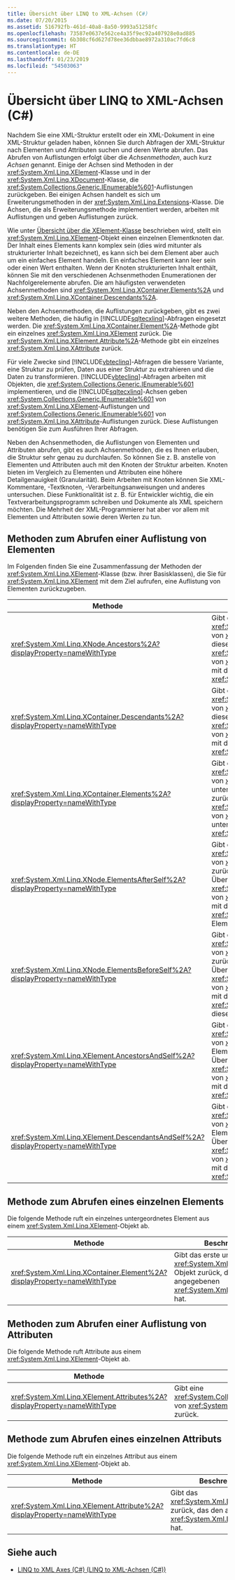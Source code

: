 ```yaml
---
title: Übersicht über LINQ to XML-Achsen (C#)
ms.date: 07/20/2015
ms.assetid: 516792fb-461d-40a8-8a50-9993a51258fc
ms.openlocfilehash: 73587e0637e562ce4a35f9ec92a407928e0ad885
ms.sourcegitcommit: 6b308cf6d627d78ee36dbbae8972a310ac7fd6c8
ms.translationtype: HT
ms.contentlocale: de-DE
ms.lasthandoff: 01/23/2019
ms.locfileid: "54503063"
---
```

# <a name="linq-to-xml-axes-overview-c"></a>Übersicht über LINQ to XML-Achsen (C#)
Nachdem Sie eine XML-Struktur erstellt oder ein XML-Dokument in eine XML-Struktur geladen haben, können Sie durch Abfragen der XML-Struktur nach Elementen und Attributen suchen und deren Werte abrufen. Das Abrufen von Auflistungen erfolgt über die *Achsenmethoden*, auch kurz *Achsen* genannt. Einige der Achsen sind Methoden in der <xref:System.Xml.Linq.XElement>-Klasse und in der <xref:System.Xml.Linq.XDocument>-Klasse, die <xref:System.Collections.Generic.IEnumerable%601>-Auflistungen zurückgeben. Bei einigen Achsen handelt es sich um Erweiterungsmethoden in der <xref:System.Xml.Linq.Extensions>-Klasse. Die Achsen, die als Erweiterungsmethode implementiert werden, arbeiten mit Auflistungen und geben Auflistungen zurück.  
  
 Wie unter [Übersicht über die XElement-Klasse](../../../../csharp/programming-guide/concepts/linq/xelement-class-overview.md) beschrieben wird, stellt ein <xref:System.Xml.Linq.XElement>-Objekt einen einzelnen Elementknoten dar. Der Inhalt eines Elements kann komplex sein (dies wird mitunter als strukturierter Inhalt bezeichnet), es kann sich bei dem Element aber auch um ein einfaches Element handeln. Ein einfaches Element kann leer sein oder einen Wert enthalten. Wenn der Knoten strukturierten Inhalt enthält, können Sie mit den verschiedenen Achsenmethoden Enumerationen der Nachfolgerelemente abrufen. Die am häufigsten verwendeten Achsenmethoden sind <xref:System.Xml.Linq.XContainer.Elements%2A> und <xref:System.Xml.Linq.XContainer.Descendants%2A>.  
  
 Neben den Achsenmethoden, die Auflistungen zurückgeben, gibt es zwei weitere Methoden, die häufig in [!INCLUDE[sqltecxlinq](~/includes/sqltecxlinq-md.md)]-Abfragen eingesetzt werden. Die <xref:System.Xml.Linq.XContainer.Element%2A>-Methode gibt ein einzelnes <xref:System.Xml.Linq.XElement> zurück. Die <xref:System.Xml.Linq.XElement.Attribute%2A>-Methode gibt ein einzelnes <xref:System.Xml.Linq.XAttribute> zurück.  
  
 Für viele Zwecke sind [!INCLUDE[vbteclinq](~/includes/vbteclinq-md.md)]-Abfragen die bessere Variante, eine Struktur zu prüfen, Daten aus einer Struktur zu extrahieren und die Daten zu transformieren. [!INCLUDE[vbteclinq](~/includes/vbteclinq-md.md)]-Abfragen arbeiten mit Objekten, die <xref:System.Collections.Generic.IEnumerable%601> implementieren, und die [!INCLUDE[sqltecxlinq](~/includes/sqltecxlinq-md.md)]-Achsen geben <xref:System.Collections.Generic.IEnumerable%601> von <xref:System.Xml.Linq.XElement>-Auflistungen und <xref:System.Collections.Generic.IEnumerable%601> von <xref:System.Xml.Linq.XAttribute>-Auflistungen zurück. Diese Auflistungen benötigen Sie zum Ausführen Ihrer Abfragen.  
  
 Neben den Achsenmethoden, die Auflistungen von Elementen und Attributen abrufen, gibt es auch Achsenmethoden, die es Ihnen erlauben, die Struktur sehr genau zu durchlaufen. So können Sie z. B. anstelle von Elementen und Attributen auch mit den Knoten der Struktur arbeiten. Knoten bieten im Vergleich zu Elementen und Attributen eine höhere Detailgenauigkeit (Granularität). Beim Arbeiten mit Knoten können Sie XML-Kommentare, -Textknoten, -Verarbeitungsanweisungen und anderes untersuchen. Diese Funktionalität ist z. B. für Entwickler wichtig, die ein Textverarbeitungsprogramm schreiben und Dokumente als XML speichern möchten. Die Mehrheit der XML-Programmierer hat aber vor allem mit Elementen und Attributen sowie deren Werten zu tun.  
  
## <a name="methods-for-retrieving-a-collection-of-elements"></a>Methoden zum Abrufen einer Auflistung von Elementen  
 Im Folgenden finden Sie eine Zusammenfassung der Methoden der <xref:System.Xml.Linq.XElement>-Klasse (bzw. ihrer Basisklassen), die Sie für <xref:System.Xml.Linq.XElement> mit dem Ziel aufrufen, eine Auflistung von Elementen zurückzugeben.  
  
|Methode|Beschreibung|  
|------------|-----------------|  
|<xref:System.Xml.Linq.XNode.Ancestors%2A?displayProperty=nameWithType>|Gibt eine <xref:System.Collections.Generic.IEnumerable%601> von <xref:System.Xml.Linq.XElement> der Vorgänger dieses Elements zurück. Eine Überladung gibt eine <xref:System.Collections.Generic.IEnumerable%601> von <xref:System.Xml.Linq.XElement> der Vorgänger mit dem angegebenen <xref:System.Xml.Linq.XName> zurück.|  
|<xref:System.Xml.Linq.XContainer.Descendants%2A?displayProperty=nameWithType>|Gibt eine <xref:System.Collections.Generic.IEnumerable%601> von <xref:System.Xml.Linq.XElement> der Nachfolger dieses Elements zurück. Eine Überladung gibt eine <xref:System.Collections.Generic.IEnumerable%601> von <xref:System.Xml.Linq.XElement> der Nachfolger mit dem angegebenen <xref:System.Xml.Linq.XName> zurück.|  
|<xref:System.Xml.Linq.XContainer.Elements%2A?displayProperty=nameWithType>|Gibt eine <xref:System.Collections.Generic.IEnumerable%601> von <xref:System.Xml.Linq.XElement> der untergeordneten Elemente dieses Elements zurück. Eine Überladung gibt eine <xref:System.Collections.Generic.IEnumerable%601> von <xref:System.Xml.Linq.XElement> der untergeordneten Elemente mit dem angegebenen <xref:System.Xml.Linq.XName> zurück.|  
|<xref:System.Xml.Linq.XNode.ElementsAfterSelf%2A?displayProperty=nameWithType>|Gibt eine <xref:System.Collections.Generic.IEnumerable%601> von <xref:System.Xml.Linq.XElement> der Elemente zurück, die diesem Element folgen. Eine Überladung gibt eine <xref:System.Collections.Generic.IEnumerable%601> von <xref:System.Xml.Linq.XElement> der Elemente mit dem angegebenen <xref:System.Xml.Linq.XName> zurück, die diesem Element folgen.|  
|<xref:System.Xml.Linq.XNode.ElementsBeforeSelf%2A?displayProperty=nameWithType>|Gibt eine <xref:System.Collections.Generic.IEnumerable%601> von <xref:System.Xml.Linq.XElement> der Elemente zurück, die sich vor diesem Element befinden. Eine Überladung gibt eine <xref:System.Collections.Generic.IEnumerable%601> von <xref:System.Xml.Linq.XElement> der Elemente mit dem angegebenen <xref:System.Xml.Linq.XName> zurück, die sich vor diesem Element befinden.|  
|<xref:System.Xml.Linq.XElement.AncestorsAndSelf%2A?displayProperty=nameWithType>|Gibt eine <xref:System.Collections.Generic.IEnumerable%601> von <xref:System.Xml.Linq.XElement> dieses Elements und dessen Vorgänger zurück. Eine Überladung gibt eine <xref:System.Collections.Generic.IEnumerable%601> von <xref:System.Xml.Linq.XElement> der Elemente mit dem angegebenen <xref:System.Xml.Linq.XName> zurück.|  
|<xref:System.Xml.Linq.XElement.DescendantsAndSelf%2A?displayProperty=nameWithType>|Gibt eine <xref:System.Collections.Generic.IEnumerable%601> von <xref:System.Xml.Linq.XElement> dieses Elements und dessen Nachfolger zurück. Eine Überladung gibt eine <xref:System.Collections.Generic.IEnumerable%601> von <xref:System.Xml.Linq.XElement> der Elemente mit dem angegebenen <xref:System.Xml.Linq.XName> zurück.|  
  
## <a name="method-for-retrieving-a-single-element"></a>Methode zum Abrufen eines einzelnen Elements  
 Die folgende Methode ruft ein einzelnes untergeordnetes Element aus einem <xref:System.Xml.Linq.XElement>-Objekt ab.  
  
|Methode|Beschreibung|  
|------------|-----------------|  
|<xref:System.Xml.Linq.XContainer.Element%2A?displayProperty=nameWithType>|Gibt das erste untergeordnete <xref:System.Xml.Linq.XElement>-Objekt zurück, das den angegebenen <xref:System.Xml.Linq.XName> hat.|  
  
## <a name="method-for-retrieving-a-collection-of-attributes"></a>Methoden zum Abrufen einer Auflistung von Attributen  
 Die folgende Methode ruft Attribute aus einem <xref:System.Xml.Linq.XElement>-Objekt ab.  
  
|Methode|Beschreibung|  
|------------|-----------------|  
|<xref:System.Xml.Linq.XElement.Attributes%2A?displayProperty=nameWithType>|Gibt eine <xref:System.Collections.Generic.IEnumerable%601> von <xref:System.Xml.Linq.XAttribute> aller Attribute zurück.|  
  
## <a name="method-for-retrieving-a-single-attribute"></a>Methode zum Abrufen eines einzelnen Attributs  
 Die folgende Methode ruft ein einzelnes Attribut aus einem <xref:System.Xml.Linq.XElement>-Objekt ab.  
  
|Methode|Beschreibung|  
|------------|-----------------|  
|<xref:System.Xml.Linq.XElement.Attribute%2A?displayProperty=nameWithType>|Gibt das <xref:System.Xml.Linq.XAttribute> zurück, das den angegebenen <xref:System.Xml.Linq.XName> hat.|  
  
## <a name="see-also"></a>Siehe auch

- [LINQ to XML Axes (C#) (LINQ to XML-Achsen (C#))](../../../../csharp/programming-guide/concepts/linq/linq-to-xml-axes.md)
